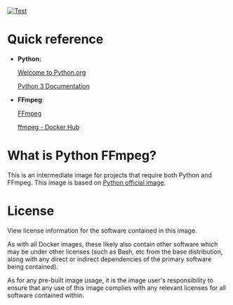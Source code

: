 <!-- markdownlint-disable first-line-h1 -->
[![Test](https://github.com/road-master/dockerfile-python-ffmpeg/workflows/Test/badge.svg)](https://github.com/road-master/dockerfile-python-ffmpeg/actions?query=workflow%3ATest)

# Quick reference

- **Python**:

  [Welcome to Python.org](https://www.python.org/)

  [Python 3 Documentation](https://docs.python.org/3/)

- **FFmpeg**:

  [FFmpeg](https://ffmpeg.org/)

  [ffmpeg - Docker Hub](https://hub.docker.com/r/jrottenberg/ffmpeg)

<!-- markdownlint-disable no-trailing-punctuation -->
# What is Python FFmpeg?
<!-- markdownlint-enable no-trailing-punctuation -->

This is an intermediate image for projects that require both Python and FFmpeg.
This image is based on [Python official image](https://hub.docker.com/_/python).

# License

View license information for the software contained in this image.

As with all Docker images, these likely also contain other software which may be under other licenses (such as Bash, etc from the base distribution, along with any direct or indirect dependencies of the primary software being contained).

As for any pre-built image usage, it is the image user's responsibility to ensure that any use of this image complies with any relevant licenses for all software contained within.
